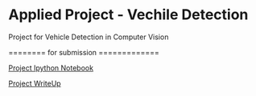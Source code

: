 # Applied Project - Vechile Detection
Project for Vehicle Detection in Computer Vision 

======== for submission =============

[Project Ipython Notebook](https://github.com/wenbo5565/AppliedProject_CarDetection/blob/master/Object%20Detection.ipynb)

[Project WriteUp](https://github.com/wenbo5565/AppliedProject_CarDetection/blob/master/ProjectWriteUp.md)

